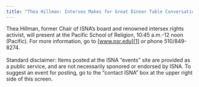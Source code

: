 ```yaml
---
title: "Thea Hillman: Intersex Makes for Great Dinner Table Conversation"
---
```


Thea Hillman, former Chair of <span class="caps">ISNA</span>&#8217;s board and renowned intersex rights activist, will present at the Pacific School of Religion, 10:45 a.m.-12 noon (Pacific). For more information, go to [www.psr.edu][1] or phone 510/849-8274.<br><br>Standard disclaimer: Items posted at the <span class="caps">ISNA</span> &#8220;events&#8221; site are provided as a public service, and are not necessarily sponored or endorsed by <span class="caps">ISNA</span>. To suggest an event for posting, go to the &#8220;contact <span class="caps">ISNA</span>&#8221; box at the upper right side of this screen.

 [1]: http://www.psr.edu